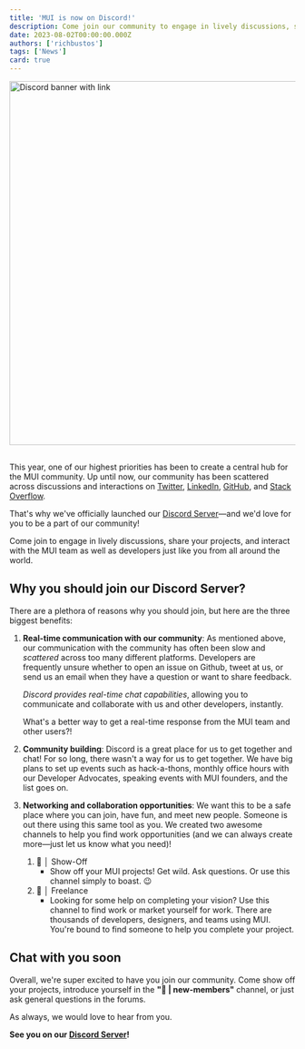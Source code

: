 ```yaml
---
title: 'MUI is now on Discord!'
description: Come join our community to engage in lively discussions, share your projects, and interact with the MUI team.
date: 2023-08-02T00:00:00.000Z
authors: ['richbustos']
tags: ['News']
card: true
---
```


<a href="https://mui.com/r/discord"><img src="/static/blog/2023-discord-announcement/discord.png" width="1280" height="640" style="margin-bottom: 16px;" alt="Discord banner with link" /></a>

This year, one of our highest priorities has been to create a central hub for the MUI community.
Up until now, our community has been scattered across discussions and interactions on [Twitter](https://twitter.com/MUI_hq), [LinkedIn](https://linkedin.com/company/mui), [GitHub](https://github.com/mui), and [Stack Overflow](https://stackoverflow.com/questions/tagged/material-ui).

That's why we've officially launched our [Discord Server](https://mui.com/r/discord/)—and we'd love for you to be a part of our community!

Come join to engage in lively discussions, share your projects, and interact with the MUI team as well as developers just like you from all around the world.

## Why you should join our Discord Server?

There are a plethora of reasons why you should join, but here are the three biggest benefits:

1. **Real-time communication with our community**:
   As mentioned above, our communication with the community has often been slow and _scattered_ across too many different platforms.
   Developers are frequently unsure whether to open an issue on Github, tweet at us, or send us an email when they have a question or want to share feedback.

   _Discord provides real-time chat capabilities_, allowing you to communicate and collaborate with us and other developers, instantly.

   What's a better way to get a real-time response from the MUI team and other users?!

2. **Community building**:
   Discord is a great place for us to get together and chat!
   For so long, there wasn't a way for us to get together.
   We have big plans to set up events such as hack-a-thons, monthly office hours with our Developer Advocates, speaking events with MUI founders, and the list goes on.

3. **Networking and collaboration opportunities**:
   We want this to be a safe place where you can join, have fun, and meet new people.
   Someone is out there using this same tool as you.
   We created two awesome channels to help you find work opportunities (and we can always create more—just let us know what you need)!
   1. 🎨 │ Show-Off
      - Show off your MUI projects! Get wild. Ask questions.
        Or use this channel simply to boast. 😉
   2. 📝 │ Freelance
      - Looking for some help on completing your vision?
        Use this channel to find work or market yourself for work.
        There are thousands of developers, designers, and teams using MUI.
        You're bound to find someone to help you complete your project.

## Chat with you soon

Overall, we're super excited to have you join our community.
Come show off your projects, introduce yourself in the **"👋 | new-members"** channel, or just ask general questions in the forums.

As always, we would love to hear from you.

**See you on our [Discord Server](https://mui.com/r/discord/)!**
